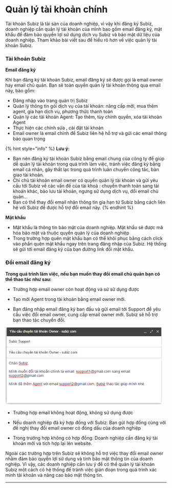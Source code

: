 # Quản lý tài khoản chính

Tài khoản Subiz là tài sản của doanh nghiệp, vì vậy khi đăng ký Subiz, doanh nghiệp cần quản lý tài khoản của mình bao gồm email đăng ký, mật khẩu để đảm bảo quyền lợi sử dụng dịch vụ Subiz và bảo mật dữ liệu của doanh nghiệp. Tham khảo bài viết sau để hiểu rõ hơn về việc quản lý tài khoản Subiz.

### **Tài khoản Subiz**

**Email đăng ký**

Khi bạn đăng ký tài khoản Subiz, email đăng ký sẽ được gọi là email owner hay email chủ quản. Bạn sẽ toàn quyền quản lý tài khoản thông qua email này, bào gồm:

* Đăng nhập vào trang quản trị Subiz
* Quản lý thông tin gói dịch vụ của tài khoản: nâng cấp mới, mua thêm agent, gia hạn dịch vụ, phương thức thanh toán
* Quản lý các tài khoản Agent: Tạo thêm, tùy chỉnh quyền, xóa tài khoản Agent
* Thực hiện các chỉnh sửa , cài đặt tài khoản
* Email owner là email chính để Subiz liên hệ hỗ trợ và gửi các email thông báo quan trọng

{% hint style="info" %}
**Lưu ý:**

* Bạn nên đăng ký tài khoản Subiz bằng email chung của công ty để giúp dễ quản lý tài khoản trong quá trình làm việc, tránh việc đăng ký bằng email cá nhân, gây thất lạc trong quá trình luân chuyển công tác, bàn giao tài khoản.
* Chỉ chủ tài khoản email owner có quyền quản lý tài khoản và gửi yêu cầu tới Subiz về các vấn đề của tài khoả : chuyển thanh toán sang tài khoản khác, bảo lưu tài khoản, ngưng sử dụng dịch vụ, đổi email chủ quản…
* Bạn có thể thay đổi email nhận thông tin gia hạn từ Subiz bằng cách liên hệ với Subiz để được hỗ trợ đổi email này.
{% endhint %}

**Mật khẩu**

* Mật khẩu là thông tin bảo mật của doanh nghiệp. Mật khẩu sẽ được mã hóa bảo mật và thuộc quyền quản lý của doanh nghiệp
* Trong trường hợp quên mật khẩu bạn có thể khôi phục bằng cách click vào phần quên mật khẩu ngay trên trang đăng nhập của Subiz. Hệ thống sẽ gửi tới email đăng ký của bạn  đường link đổi mật khẩu.

### **Đổi email đăng ký**

**Trong quá trình làm việc, nếu bạn muốn thay đổi email chủ quản bạn có thể thao tác như sau:**

* Trường hợp email owner còn hoạt động và sử sử dụng được

+  Tạo mới Agent trong tài khoản bằng email owner mới.

+  Bạn đăng nhập email đăng ký ban đầu và gửi email tới Support để yêu cầu việc đổi email owner, cung cấp email owner mới. Subiz sẽ hỗ trợ bạn thao tác chuyển đổi.

![Y&#xEA;u c&#x1EA7;u chuy&#x1EC3;n &#x111;&#x1ED5;i Email Owner](../.gitbook/assets/screenshot_3.png)

* Trường hợp email không hoạt động, không sử dụng được

+  Nếu doanh nghiệp đã ký hợp đồng với Subiz: Bạn gửi hợp đồng cùng với đề nghị thay đổi email owner có đóng dấu của doanh nghiệp

+  Trong trường hợp không có hợp đồng: Doanh nghiệp cần đăng ký tài khoản mới và tích hợp lại lên website.

Ngoài các trường hợp trên Subiz sẽ không hỗ trợ việc thay đổi email owner nhằm đảm bảo quyền lợi sử dụng và  tính bảo mật thông tin của doanh nghiệp. Vì vậy, các doanh nghiệp cần lưu ý để có thể quản lý tài khoản Subiz một cách có hệ thống để tránh việc gián đoạn trong quá trình xác minh tài khoản và nâng cao bảo mật thông tin.  
****

